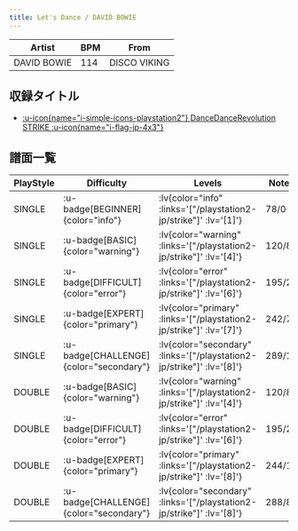 ```yaml
---
title: Let's Dance / DAVID BOWIE
---
```


|Artist|BPM|From|
|------|---|----|
|DAVID BOWIE|114|DISCO VIKING|

## 収録タイトル

- [ :u-icon{name="i-simple-icons-playstation2"} DanceDanceRevolution STRIKE :u-icon{name="i-flag-jp-4x3"} ](/playstation2-jp/strike)

## 譜面一覧

|PlayStyle|Difficulty|Levels|Notes|Movie|
|---------|----------|------|-----|-----|
|SINGLE| :u-badge[BEGINNER]{color="info"} | :lv{color="info" :links='["/playstation2-jp/strike"]' :lv='[1]'} |78/0||
|SINGLE| :u-badge[BASIC]{color="warning"} | :lv{color="warning" :links='["/playstation2-jp/strike"]' :lv='[4]'} |120/8||
|SINGLE| :u-badge[DIFFICULT]{color="error"} | :lv{color="error" :links='["/playstation2-jp/strike"]' :lv='[6]'} |195/23||
|SINGLE| :u-badge[EXPERT]{color="primary"} | :lv{color="primary" :links='["/playstation2-jp/strike"]' :lv='[7]'} |242/7||
|SINGLE| :u-badge[CHALLENGE]{color="secondary"} | :lv{color="secondary" :links='["/playstation2-jp/strike"]' :lv='[8]'} |289/13||
|DOUBLE| :u-badge[BASIC]{color="warning"} | :lv{color="warning" :links='["/playstation2-jp/strike"]' :lv='[4]'} |120/8||
|DOUBLE| :u-badge[DIFFICULT]{color="error"} | :lv{color="error" :links='["/playstation2-jp/strike"]' :lv='[6]'} |195/23||
|DOUBLE| :u-badge[EXPERT]{color="primary"} | :lv{color="primary" :links='["/playstation2-jp/strike"]' :lv='[8]'} |244/11||
|DOUBLE| :u-badge[CHALLENGE]{color="secondary"} | :lv{color="secondary" :links='["/playstation2-jp/strike"]' :lv='[8]'} |288/8||
